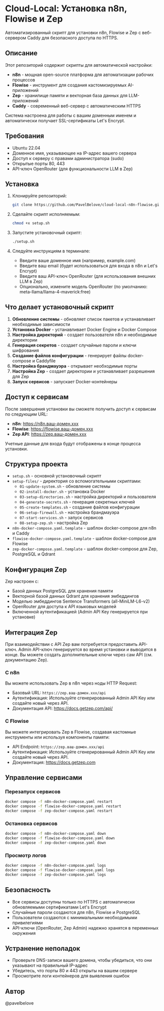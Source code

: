 # Cloud-Local: Установка n8n, Flowise и Zep

Автоматизированный скрипт для установки n8n, Flowise и Zep с веб-сервером Caddy для безопасного доступа по HTTPS.

## Описание

Этот репозиторий содержит скрипты для автоматической настройки:

- **n8n** - мощная open-source платформа для автоматизации рабочих процессов
- **Flowise** - инструмент для создания кастомизируемых AI-приложений
- **Zep** - хранилище памяти и векторная база данных для LLM-приложений
- **Caddy** - современный веб-сервер с автоматическим HTTPS

Система настроена для работы с вашим доменным именем и автоматически получает SSL-сертификаты Let's Encrypt.

## Требования

- Ubuntu 22.04
- Доменное имя, указывающее на IP-адрес вашего сервера
- Доступ к серверу с правами администратора (sudo)
- Открытые порты 80, 443
- API-ключ OpenRouter (для функциональности LLM в Zep)

## Установка

1.  Клонируйте репозиторий:
    ```bash
    git clone https://github.com/PavelBelove/cloud-local-n8n-flowise.git && cd cloud-local-n8n-flowise
    ```

2.  Сделайте скрипт исполняемым:
    ```bash
    chmod +x setup.sh
    ```

3.  Запустите установочный скрипт:
    ```bash
    ./setup.sh
    ```

4.  Следуйте инструкциям в терминале:
    - Введите ваше доменное имя (например, example.com)
    - Введите ваш email (будет использоваться для входа в n8n и Let's Encrypt)
    - Введите ваш API-ключ OpenRouter (для использования внешних LLM в Zep)
    - Опционально, измените модель OpenRouter (по умолчанию: meta-llama/llama-4-maverick:free)

## Что делает установочный скрипт

1.  **Обновление системы** - обновляет список пакетов и устанавливает необходимые зависимости
2.  **Установка Docker** - устанавливает Docker Engine и Docker Compose
3.  **Настройка директорий** - создает пользователя n8n и необходимые директории
4.  **Генерация секретов** - создает случайные пароли и ключи шифрования
5.  **Создание файлов конфигурации** - генерирует файлы docker-compose и Caddyfile
6.  **Настройка брандмауэра** - открывает необходимые порты
7.  **Настройка Zep** - создает директории и устанавливает разрешения для Zep
8.  **Запуск сервисов** - запускает Docker-контейнеры

## Доступ к сервисам

После завершения установки вы сможете получить доступ к сервисам по следующим URL:

- **n8n**: https://n8n.ваш-домен.xxx
- **Flowise**: https://flowise.ваш-домен.xxx
- **Zep API**: https://zep.ваш-домен.xxx

Учетные данные для входа будут отображены в конце процесса установки.

## Структура проекта

- `setup.sh` - основной установочный скрипт
- `setup-files/` - директория со вспомогательными скриптами:
    - `01-update-system.sh` - обновление системы
    - `02-install-docker.sh` - установка Docker
    - `03-setup-directories.sh` - настройка директорий и пользователя
    - `04-generate-secrets.sh` - генерация секретных ключей
    - `05-create-templates.sh` - создание файлов конфигурации
    - `06-setup-firewall.sh` - настройка брандмауэра
    - `07-start-services.sh` - запуск сервисов
    - `08-setup-zep.sh` - настройка Zep
- `n8n-docker-compose.yaml.template` - шаблон docker-compose для n8n и Caddy
- `flowise-docker-compose.yaml.template` - шаблон docker-compose для Flowise
- `zep-docker-compose.yaml.template` - шаблон docker-compose для Zep, PostgreSQL и Qdrant

## Конфигурация Zep

Zep настроен с:
- Базой данных PostgreSQL для хранения памяти
- Векторной базой данных Qdrant для хранения эмбеддингов
- Моделью эмбеддингов Sentence Transformers (all-MiniLM-L6-v2)
- OpenRouter для доступа к API языковых моделей
- Включенной аутентификацией (Admin API Key генерируется при установке)

## Интеграция Zep

При взаимодействии с API Zep вам потребуется предоставить API-ключ. Admin API-ключ генерируется во время установки и выводится в конце. Вы можете создать дополнительные ключи через сам API (см. документацию Zep).

### С n8n
Вы можете использовать Zep в n8n через ноды HTTP Request:
- Базовый URL: `https://zep.ваш-домен.xxx/api`
- Аутентификация: Используйте сгенерированный Admin API Key или создайте новый через API.
- Документация API: https://docs.getzep.com/api/

### С Flowise
Вы можете интегрировать Zep в Flowise, создавая кастомные инструменты или используя компоненты памяти:
- API Endpoint: `https://zep.ваш-домен.xxx/api`
- Аутентификация: Используйте сгенерированный Admin API Key или создайте новый через API.
- Документация: https://docs.getzep.com

## Управление сервисами

### Перезапуск сервисов

```bash
docker compose -f n8n-docker-compose.yaml restart
docker compose -f flowise-docker-compose.yaml restart
docker compose -f zep-docker-compose.yaml restart
```

### Остановка сервисов

```bash
docker compose -f n8n-docker-compose.yaml down
docker compose -f flowise-docker-compose.yaml down
docker compose -f zep-docker-compose.yaml down
```

### Просмотр логов

```bash
docker compose -f n8n-docker-compose.yaml logs
docker compose -f flowise-docker-compose.yaml logs
docker compose -f zep-docker-compose.yaml logs
```

## Безопасность

- Все сервисы доступны только по HTTPS с автоматически обновляемыми сертификатами Let's Encrypt
- Случайные пароли создаются для n8n, Flowise и PostgreSQL
- Пользователи создаются с минимальными необходимыми привилегиями
- API-ключи (OpenRouter, Zep Admin) надежно хранятся в переменных окружения

## Устранение неполадок

- Проверьте DNS-записи вашего домена, чтобы убедиться, что они указывают на правильный IP-адрес
- Убедитесь, что порты 80 и 443 открыты на вашем сервере
- Просмотрите логи контейнеров для выявления ошибок



## Автор

@pavelbelove